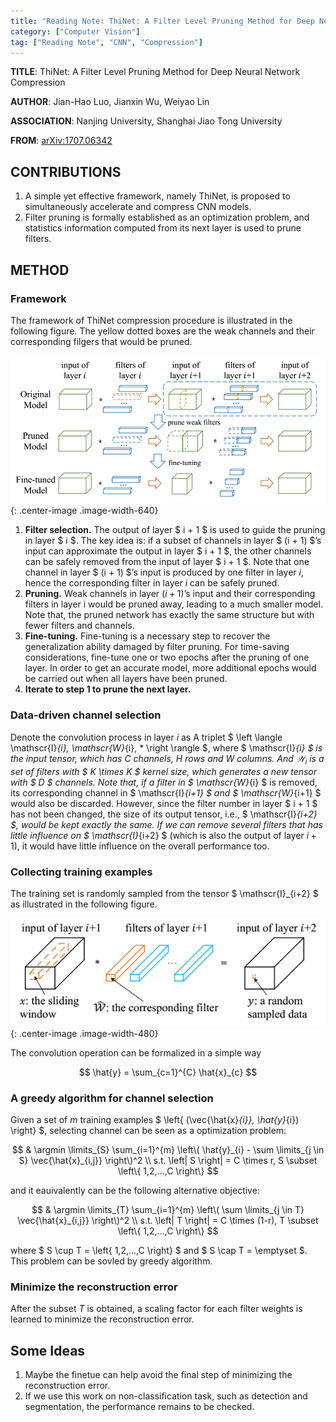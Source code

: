```yaml
---
title: "Reading Note: ThiNet: A Filter Level Pruning Method for Deep Neural Network Compression"
category: ["Computer Vision"]
tag: ["Reading Note", "CNN", "Compression"]
---
```


**TITLE**: ThiNet: A Filter Level Pruning Method for Deep Neural Network Compression

**AUTHOR**: Jian-Hao Luo, Jianxin Wu, Weiyao Lin

**ASSOCIATION**: Nanjing University, Shanghai Jiao Tong University

**FROM**: [arXiv:1707.06342](https://arxiv.org/abs/1707.06342)

## CONTRIBUTIONS ##

1. A simple yet effective framework, namely ThiNet, is proposed to simultaneously accelerate and compress CNN models.
2. Filter pruning is formally established as an optimization problem, and statistics information computed from its next layer is used to prune filters.

## METHOD ##

### Framework ###

The framework of ThiNet compression procedure is illustrated in the following figure. The yellow dotted boxes are the weak channels and their corresponding filgers that would be pruned.

![Framework](https://raw.githubusercontent.com/joshua19881228/my_blogs/master/Computer_Vision/Reading_Note/figures/Reading_Note_20170803_ThiNet_0.png "Framework"){: .center-image .image-width-640}

1. **Filter selection.** The output of layer $ i + 1 $ is used to guide the pruning in layer $ i $. The key idea is: if a subset of channels in layer $ (i + 1) $’s input can approximate the output in layer $ i + 1 $, the other channels can be safely removed from the input of layer $ i + 1 $. Note that one channel in layer $ (i + 1) $’s input is produced by one filter in layer $i$, hence the corresponding filter in layer $i$ can be safely pruned.
2. **Pruning.** Weak channels in layer $(i + 1)$’s input and their corresponding filters in layer i would be pruned away, leading to a much smaller model. Note that, the pruned network has exactly the same structure but with fewer filters and channels.
3. **Fine-tuning.** Fine-tuning is a necessary step to recover the generalization ability damaged by filter pruning. For time-saving considerations, fine-tune one or two epochs after the pruning of one layer. In order to get an accurate model, more additional epochs would be carried out when all layers have been pruned.
4. **Iterate to step 1 to prune the next layer.**

### Data-driven channel selection ###

Denote the convolution process in layer $i$ as A triplet $ \left \langle \mathscr{I}_{i}, \mathscr{W}_{i}, \* \right \rangle $, where $ \mathscr{I}_{i} $ is the input tensor, which has $C$ channels, $H$ rows and $W$ columns. And $\mathscr{W}_{i}$ is a set of filters with $ K \times K $ kernel size, which generates a new tensor with $ D $ channels. Note that, if a filter in $ \mathscr{W}_{i} $ is removed, its corresponding channel in $ \mathscr{I}_{i+1} $ and $ \mathscr{W}_{i+1} $ would also be discarded. However, since the filter number in layer $ i + 1 $ has not been changed, the size of its output tensor, i.e., $ \mathscr{I}_{i+2} $, would be kept exactly the same. If we can remove several filters that has little influence on $ \mathscr{I}_{i+2} $ (which is also the output of layer $i + 1$), it would have little influence on the overall performance too.

### Collecting training examples ###

The training set is randomly sampled from the tensor $ \mathscr{I}_{i+2} $ as illustrated in the following figure.

![Sampling](https://raw.githubusercontent.com/joshua19881228/my_blogs/master/Computer_Vision/Reading_Note/figures/Reading_Note_20170803_ThiNet_1.png "Sampling"){: .center-image .image-width-480}

The convolution operation can be formalized in a simple way

$$ \hat{y} = \sum_{c=1}^{C} \hat{x}_{c} $$

### A greedy algorithm for channel selection ###

Given a set of $m$ training examples $ \left\{ (\vec{\hat{x}_{i}}, \hat{y}_{i}) \right\} $, selecting channel can be seen as a optimization problem:

$$ & \argmin \limits_{S} \sum_{i=1}^{m} \left\( \hat{y}_{i} - \sum \limits_{j \in S} \vec{\hat{x}_{i,j}} \right\)^2 \\
s.t. \left| S \right| =  C \times r, S \subset \left\{ 1,2,...,C \right\} $$

and it eauivalently can be the following alternative objective:

$$ & \argmin \limits_{T} \sum_{i=1}^{m} \left\( \sum \limits_{j \in T} \vec{\hat{x}_{i,j}} \right\)^2 \\
s.t. \left| T \right| =  C \times (1-r), T \subset \left\{ 1,2,...,C \right\} $$

where $ S \cup T = \left\{ 1,2,...,C \right\} $ and $ S \cap T = \emptyset $. This problem can be sovled by greedy algorithm.

### Minimize the reconstruction error ###

After the subset $T$ is obtained, a scaling factor for each filter weights is learned to minimize the reconstruction error. 

## Some Ideas ##

1. Maybe the finetue can help avoid the final step of minimizing the reconstruction error.
2. If we use this work on non-classification task, such as detection and segmentation, the performance remains to be checked.
